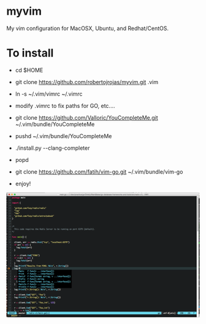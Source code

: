 # myvim
My vim configuration for MacOSX, Ubuntu, and Redhat/CentOS.

# To install

- cd $HOME

- git clone https://github.com/robertojrojas/myvim.git .vim

- ln -s ~/.vim/vimrc ~/.vimrc

- modify .vimrc to fix paths for GO, etc....

- git clone https://github.com/Valloric/YouCompleteMe.git ~/.vim/bundle/YouCompleteMe

- pushd ~/.vim/bundle/YouCompleteMe

- ./install.py --clang-completer

- popd

- git clone https://github.com/fatih/vim-go.git ~/.vim/bundle/vim-go


- enjoy!


![alt text](https://raw.githubusercontent.com/robertojrojas/myvim/master/mvim.png "MacVim screenshot")
